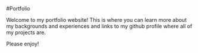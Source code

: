 #Portfolio

Welcome to my portfolio website!
This is where you can learn more about my backgrounds and experiences and links to my github profile where all of my projects are.

Please enjoy!
